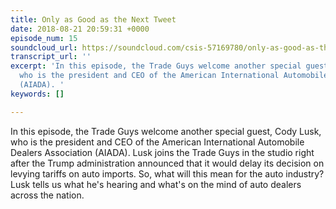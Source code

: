 ```yaml
---
title: Only as Good as the Next Tweet
date: 2018-08-21 20:59:31 +0000
episode_num: 15
soundcloud_url: https://soundcloud.com/csis-57169780/only-as-good-as-the-next-tweet
transcript_url: ''
excerpt: 'In this episode, the Trade Guys welcome another special guest, Cody Lusk,
  who is the president and CEO of the American International Automobile Dealers Association
  (AIADA). '
keywords: []

---
```

In this episode, the Trade Guys welcome another special guest, Cody Lusk, who is the president and CEO of the American International Automobile Dealers Association (AIADA). Lusk joins the Trade Guys in the studio right after the Trump administration announced that it would delay its decision on levying tariffs on auto imports. So, what will this mean for the auto industry? Lusk tells us what he's hearing and what's on the mind of auto dealers across the nation. 